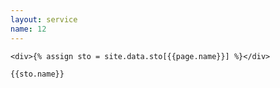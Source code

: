 ```yaml
---
layout: service
name: 12
---
```



	<div>{% assign sto = site.data.sto[{{page.name}}] %}</div>
		
  	{{sto.name}}
